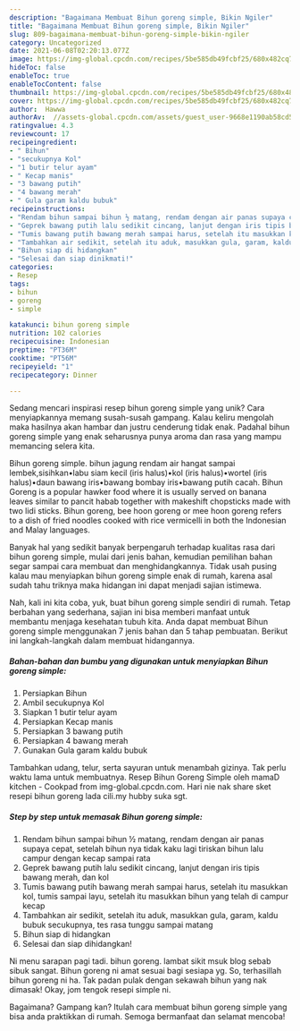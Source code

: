 ```yaml
---
description: "Bagaimana Membuat Bihun goreng simple, Bikin Ngiler"
title: "Bagaimana Membuat Bihun goreng simple, Bikin Ngiler"
slug: 809-bagaimana-membuat-bihun-goreng-simple-bikin-ngiler
category: Uncategorized
date: 2021-06-08T02:20:13.077Z
image: https://img-global.cpcdn.com/recipes/5be585db49fcbf25/680x482cq70/bihun-goreng-simple-foto-resep-utama.jpg
hideToc: false
enableToc: true
enableTocContent: false
thumbnail: https://img-global.cpcdn.com/recipes/5be585db49fcbf25/680x482cq70/bihun-goreng-simple-foto-resep-utama.jpg
cover: https://img-global.cpcdn.com/recipes/5be585db49fcbf25/680x482cq70/bihun-goreng-simple-foto-resep-utama.jpg
author:  Hawwa
authorAv:  //assets-global.cpcdn.com/assets/guest_user-9668e1190ab58cd58d666d5934e79c79da2e02f4421a6ed9abc4b163da97d6e7.png
ratingvalue: 4.3
reviewcount: 17
recipeingredient:
- " Bihun"
- "secukupnya Kol"
- "1 butir telur ayam"
- " Kecap manis"
- "3 bawang putih"
- "4 bawang merah"
- " Gula garam kaldu bubuk"
recipeinstructions:
- "Rendam bihun sampai bihun ½ matang, rendam dengan air panas supaya cepat, setelah bihun nya tidak kaku lagi tiriskan bihun lalu campur dengan kecap sampai rata"
- "Geprek bawang putih lalu sedikit cincang, lanjut dengan iris tipis bawang merah, dan kol"
- "Tumis bawang putih bawang merah sampai harus, setelah itu masukkan kol, tumis sampai layu, setelah itu masukkan bihun yang telah di campur kecap"
- "Tambahkan air sedikit, setelah itu aduk, masukkan gula, garam, kaldu bubuk secukupnya, tes rasa tunggu sampai matang"
- "Bihun siap di hidangkan"
- "Selesai dan siap dinikmati!"
categories:
- Resep
tags:
- bihun
- goreng
- simple

katakunci: bihun goreng simple 
nutrition: 102 calories
recipecuisine: Indonesian
preptime: "PT36M"
cooktime: "PT56M"
recipeyield: "1"
recipecategory: Dinner

---
```



Sedang mencari inspirasi resep bihun goreng simple yang unik? Cara menyiapkannya memang susah-susah gampang. Kalau keliru mengolah maka hasilnya akan hambar dan justru cenderung tidak enak. Padahal bihun goreng simple yang enak seharusnya punya aroma dan rasa yang mampu memancing selera kita.


Bihun goreng simple. bihun jagung rendam air hangat sampai lembek,sisihkan•labu siam kecil (iris halus)•kol (iris halus)•wortel (iris halus)•daun bawang iris•bawang bombay iris•bawang putih cacah. Bihun Goreng is a popular hawker food where it is usually served on banana leaves similar to pancit habab together with makeshift chopsticks made with two lidi sticks. Bihun goreng, bee hoon goreng or mee hoon goreng refers to a dish of fried noodles cooked with rice vermicelli in both the Indonesian and Malay languages.

Banyak hal yang sedikit banyak berpengaruh terhadap kualitas rasa dari bihun goreng simple, mulai dari jenis bahan, kemudian pemilihan bahan segar sampai cara membuat dan menghidangkannya. Tidak usah pusing kalau mau menyiapkan bihun goreng simple enak di rumah, karena asal sudah tahu triknya maka hidangan ini dapat menjadi sajian istimewa.


Nah, kali ini kita coba, yuk, buat bihun goreng simple sendiri di rumah. Tetap berbahan yang sederhana, sajian ini bisa memberi manfaat untuk membantu menjaga kesehatan tubuh kita. Anda dapat membuat Bihun goreng simple menggunakan 7 jenis bahan dan 5 tahap pembuatan. Berikut ini langkah-langkah dalam membuat hidangannya.

<!--inarticleads1-->

##### Bahan-bahan dan bumbu yang digunakan untuk menyiapkan Bihun goreng simple:

1. Persiapkan  Bihun
1. Ambil secukupnya Kol
1. Siapkan 1 butir telur ayam
1. Persiapkan  Kecap manis
1. Persiapkan 3 bawang putih
1. Persiapkan 4 bawang merah
1. Gunakan  Gula garam kaldu bubuk


Tambahkan udang, telur, serta sayuran untuk menambah gizinya. Tak perlu waktu lama untuk membuatnya. Resep Bihun Goreng Simple oleh mamaD kitchen - Cookpad from img-global.cpcdn.com. Hari nie nak share sket resepi bihun goreng lada cili.my hubby suka sgt. 

<!--inarticleads2-->

##### Step by step untuk memasak Bihun goreng simple:

1. Rendam bihun sampai bihun ½ matang, rendam dengan air panas supaya cepat, setelah bihun nya tidak kaku lagi tiriskan bihun lalu campur dengan kecap sampai rata
1. Geprek bawang putih lalu sedikit cincang, lanjut dengan iris tipis bawang merah, dan kol
1. Tumis bawang putih bawang merah sampai harus, setelah itu masukkan kol, tumis sampai layu, setelah itu masukkan bihun yang telah di campur kecap
1. Tambahkan air sedikit, setelah itu aduk, masukkan gula, garam, kaldu bubuk secukupnya, tes rasa tunggu sampai matang
1. Bihun siap di hidangkan
1. Selesai dan siap dihidangkan!

Ni menu sarapan pagi tadi. bihun goreng. lambat sikit msuk blog sebab sibuk sangat. Bihun goreng ni amat sesuai bagi sesiapa yg. So, terhasillah bihun goreng ni ha. Tak padan pulak dengan sekawah bihun yang nak dimasak! Okay, jom tengok resepi simple ni. 

Bagaimana? Gampang kan? Itulah cara membuat bihun goreng simple yang bisa anda praktikkan di rumah. Semoga bermanfaat dan selamat mencoba!
